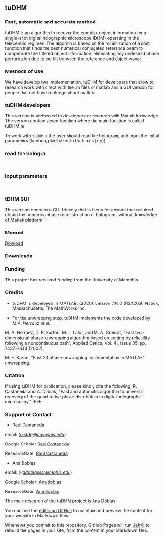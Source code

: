 ## tuDHM
### Fast, automatic and accurate method 

tuDHM is an algorithm to recover the complex object information for a single-shot digital holographic microscope (DHM) operating in the telecentric regimen. The algoritm is based on the minimization of a cost function that finds the best numerical conjugated reference beam to compensate the filtered object information, eliminating any undesired phase perturbation due to the tilt between the reference and object waves. 

### Methods of use

We have develop two implementation, tuDHM for developers that allow to research work with direct with the .m files of matlab and a GUI version for people that not have knoledge about matlab.

### tuDHM developers
This version is addressed to developers or research with Matlab knowledge. The version contain seven function where the main function is called tuDHM.m


To work with `tuDHM.m` the user should read the hologram, and input the initial parameters [lambda, pixel sizes in both axis (x,y)]

### read the hologra
```markdown
  
```

### input parameters
```markdown
  
```

### tDHM GUI
This version contains a GUI friendly that is focus for anyone that required obtain the numerica phase reconstruction of holograms without knowledge of Matlab platform. 

### Manual
[Dowload](https://drive.google.com/file/d/15XhSz9R1HQYQ7RUuUUGRnO17uYsaBXE5/view?usp=sharing)

### Downloads



### Funding

This project has received funding from the University of Memphis


### Credits

* tuDHM is developed in MATLAB. (2020). version 7.10.0 (R2020a). Natick, Massachusetts: The MathWorks Inc.


* For the unwrapping step, tuDHM implements the code developed by *M.A. Herraez et.al.* 


M. A. Herraez, D. R. Burton, M. J. Lalor, and M. A. Gdeisat, "Fast two-dimensional phase-unwrapping algorithm based on sorting by reliability following a noncontinuous path", Applied Optics, Vol. 41, Issue 35, pp. 7437-7444 (2002).  


M. F. Kasim, "Fast 2D phase unwrapping implementation in MATLAB" [unwrapping](https://github.com/mfkasim91/unwrap_phase/).  

### Citation
If using tuDHM for publication, please kindly cite the following: R. Castaneda and A. Doblas, "Fast and automatic algorithm to universal recovery of the quantitative phase distribution in digital holographic microscopy," IEEE

### Support or Contact

* Raul Castaneda 


email: (*rcstdq@memphis.edu*)


Google Scholar:[Raul Castaneda](https://scholar.google.es/citations?user=PvvDEMYAAAAJ&hl=en)


ResearchGate: [Raul Castaneda](https://www.researchgate.net/profile/Raul_Castaneda_Quintero)


* Ana Doblas 


email: (*<adoblas@memphis.edu*)


Google Scholar: [Ana doblas](https://scholar.google.es/citations?user=PvvDEMYAAAAJ&hl=en)


ResearchGate: [Ana Doblas](https://www.researchgate.net/profile/Ana_Doblas2)


The main research of the tuDHM project is Ana Doblas 


You can use the [editor on GitHub](https://github.com/OIRL/tuDHM/edit/gh-pages/index.md) to maintain and preview the content for your website in Markdown files.

Whenever you commit to this repository, GitHub Pages will run [Jekyll](https://jekyllrb.com/) to rebuild the pages in your site, from the content in your Markdown files.





